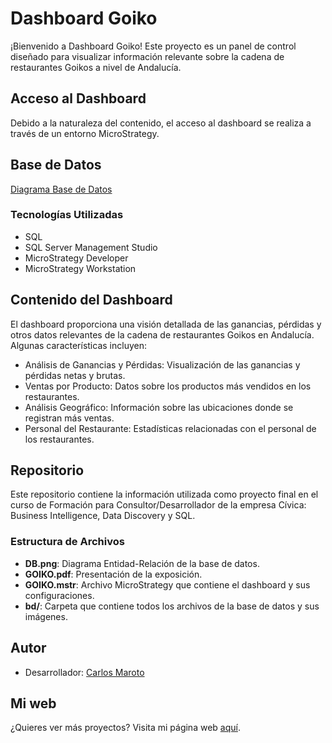# Dashboard Goiko

¡Bienvenido a Dashboard Goiko! Este proyecto es un panel de control diseñado para visualizar información relevante sobre la cadena de restaurantes Goikos a nivel de Andalucía.

## Acceso al Dashboard

Debido a la naturaleza del contenido, el acceso al dashboard se realiza a través de un entorno MicroStrategy.

## Base de Datos

[Diagrama Base de Datos](https://raw.githubusercontent.com/carlosmaroto-daweb/dashboard_goiko/main/DB.png)

### Tecnologías Utilizadas

- SQL
- SQL Server Management Studio
- MicroStrategy Developer
- MicroStrategy Workstation

## Contenido del Dashboard

El dashboard proporciona una visión detallada de las ganancias, pérdidas y otros datos relevantes de la cadena de restaurantes Goikos en Andalucía. Algunas características incluyen:

- Análisis de Ganancias y Pérdidas: Visualización de las ganancias y pérdidas netas y brutas.
- Ventas por Producto: Datos sobre los productos más vendidos en los restaurantes.
- Análisis Geográfico: Información sobre las ubicaciones donde se registran más ventas.
- Personal del Restaurante: Estadísticas relacionadas con el personal de los restaurantes.

## Repositorio

Este repositorio contiene la información utilizada como proyecto final en el curso de Formación para Consultor/Desarrollador de la empresa Cívica: Business Intelligence, Data Discovery y SQL.

### Estructura de Archivos

- **DB.png**: Diagrama Entidad-Relación de la base de datos.
- **GOIKO.pdf**: Presentación de la exposición.
- **GOIKO.mstr**: Archivo MicroStrategy que contiene el dashboard y sus configuraciones.
- **bd/**: Carpeta que contiene todos los archivos de la base de datos y sus imágenes.

## Autor

- Desarrollador: [Carlos Maroto](https://github.com/carlosmaroto-daweb)

## Mi web

¿Quieres ver más proyectos? Visita mi página web [aquí](https://www.carlosmaroto-daweb.com).